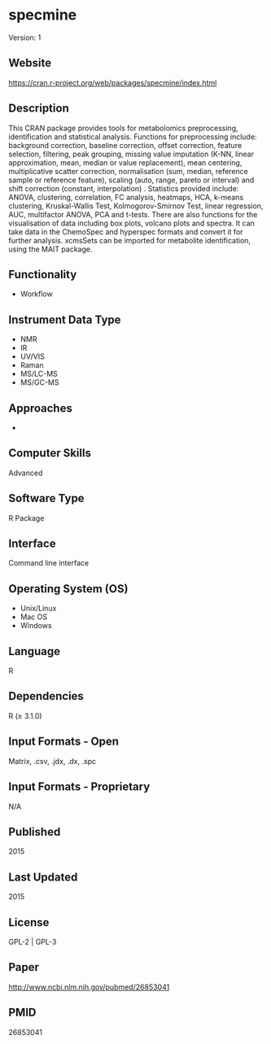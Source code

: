 # specmine
Version: 1

## Website
https://cran.r-project.org/web/packages/specmine/index.html

## Description
This CRAN package provides tools for metabolomics preprocessing, identification and statistical analysis. Functions for preprocessing include: background correction, baseline correction, offset correction, feature selection, filtering, peak grouping, missing value imputation (K-NN, linear approximation, mean, median or value replacement), mean centering, multiplicative scatter correction, normalisation (sum, median, reference sample or reference feature), scaling (auto, range, pareto or interval) and shift correction (constant, interpolation) . Statistics provided include: ANOVA, clustering, correlation, FC analysis, heatmaps, HCA, k-means clustering, Kruskal-Wallis Test, Kolmogorov-Smirnov Test, linear regression, AUC, multifactor ANOVA, PCA and t-tests.  There are also functions for the visualisation of data including box plots, volcano plots and spectra. It can take data in the ChemoSpec and hyperspec formats and convert it for further analysis. xcmsSets can be imported for metabolite identification, using the MAIT package.

## Functionality
- Workflow

## Instrument Data Type
- NMR
- IR
- UV/VIS
- Raman
- MS/LC-MS
- MS/GC-MS

## Approaches
-

## Computer Skills
Advanced

## Software Type
R Package

## Interface
Command line interface

## Operating System (OS)
- Unix/Linux
- Mac OS
- Windows

## Language
R

## Dependencies
R (≥ 3.1.0)

## Input Formats - Open
Matrix, .csv, .jdx, .dx, .spc

## Input Formats - Proprietary
N/A

## Published
2015

## Last Updated
2015

## License
GPL-2 | GPL-3

## Paper
http://www.ncbi.nlm.nih.gov/pubmed/26853041

## PMID
26853041

